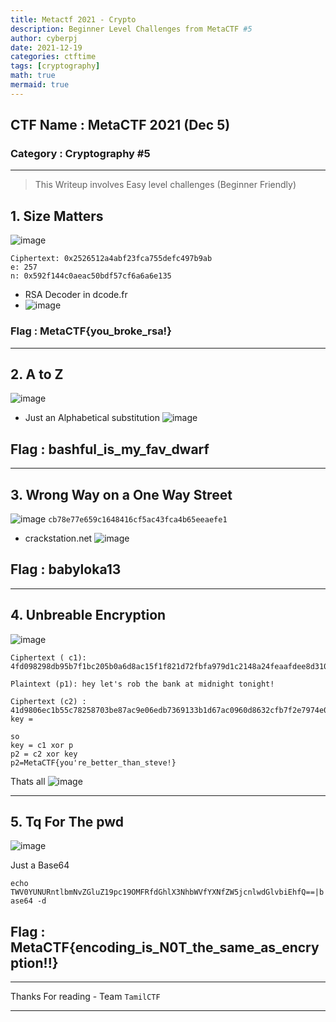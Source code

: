 ```yaml
---
title: Metactf 2021 - Crypto 
description: Beginner Level Challenges from MetaCTF #5
author: cyberpj
date: 2021-12-19
categories: ctftime
tags: [cryptography]
math: true
mermaid: true
---
```


## CTF Name : MetaCTF 2021 (Dec 5)
### Category : Cryptography #5
----
> This Writeup involves Easy level challenges (Beginner Friendly)

## 1. Size Matters 
![image](https://user-images.githubusercontent.com/72292872/146650731-7c408104-53eb-4727-93dd-d46bc6105255.png)

 ```
 Ciphertext: 0x2526512a4abf23fca755defc497b9ab
e: 257
n: 0x592f144c0aeac50bdf57cf6a6a6e135
```
 - RSA Decoder in dcode.fr
 - ![image](https://user-images.githubusercontent.com/72292872/146650963-81c9486f-54f8-47fa-9139-e79279174077.png)

### Flag : MetaCTF{you_broke_rsa!}
-----

## 2. A to Z
![image](https://user-images.githubusercontent.com/72292872/146651012-1825e84d-47c2-4b79-a629-9689a9b64e7b.png)
- Just an Alphabetical substitution 
![image](https://user-images.githubusercontent.com/72292872/146651051-e1a5c792-5156-4325-80db-38bb04e46b5d.png)
## Flag : bashful_is_my_fav_dwarf

-----
## 3. Wrong Way on a One Way Street

![image](https://user-images.githubusercontent.com/72292872/146651106-b35be025-a24e-4b7e-87f2-d98f25572662.png)
`cb78e77e659c1648416cf5ac43fca4b65eeaefe1`

- crackstation.net
![image](https://user-images.githubusercontent.com/72292872/146651161-fee04a21-fc7b-4698-8c79-a937bd0329ab.png)
## Flag : babyloka13
-----
## 4. Unbreable Encryption

![image](https://user-images.githubusercontent.com/72292872/146651501-1db7070d-6412-4e86-b88b-47877ab78a6d.png)

 ```
 Ciphertext ( c1): 4fd098298db95b7f1bc205b0a6d8ac15f1f821d72fbfa979d1c2148a24feaafdee8d3108e8ce29c3ce1291

Plaintext (p1): hey let's rob the bank at midnight tonight!

Ciphertext (c2) : 41d9806ec1b55c78258703be87ac9e06edb7369133b1d67ac0960d8632cfb7f2e7974e0ff3c536c1871b
key = 
```
```
so 
key = c1 xor p
p2 = c2 xor key
p2=MetaCTF{you're_better_than_steve!}
```
Thats all 
![image](https://user-images.githubusercontent.com/72292872/146651484-4bbf6a93-e4be-4b91-8b43-a74f7d530ec9.png)

----

## 5. Tq For The pwd 

![image](https://user-images.githubusercontent.com/72292872/146651683-b1caab66-e230-4892-a14b-3e3441ed8f26.png)

Just a Base64 

```echo TWV0YUNURntlbmNvZGluZ19pc19OMFRfdGhlX3NhbWVfYXNfZW5jcnlwdGlvbiEhfQ==|base64 -d ```
                                                                                                              
## Flag : MetaCTF{encoding_is_N0T_the_same_as_encryption!!}  

------
Thanks For reading - Team `TamilCTF`

------
 



